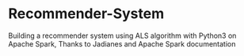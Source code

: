 # Recommender-System
Building a recommender system using ALS algorithm with Python3 on Apache Spark,
Thanks to Jadianes and Apache Spark documentation
